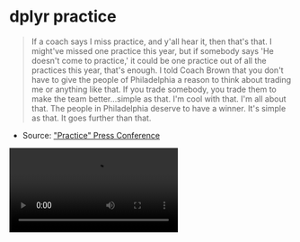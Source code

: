 # dplyr practice  

> If a coach says I miss practice, and y'all hear it, then that's that. I might've missed one practice this year, but if somebody says 'He doesn't come to practice,' it could be one practice out of all the practices this year, that's enough. I told Coach Brown that you don't have to give the people of Philadelphia a reason to think about trading me or anything like that. If you trade somebody, you trade them to make the team better...simple as that. I'm cool with that. I'm all about that. The people in Philadelphia deserve to have a winner. It's simple as that. It goes further than that.    


- Source: ["Practice" Press Conference](https://genius.com/Allen-iverson-practice-press-conference-annotated) 

![](data/practice.webm)
